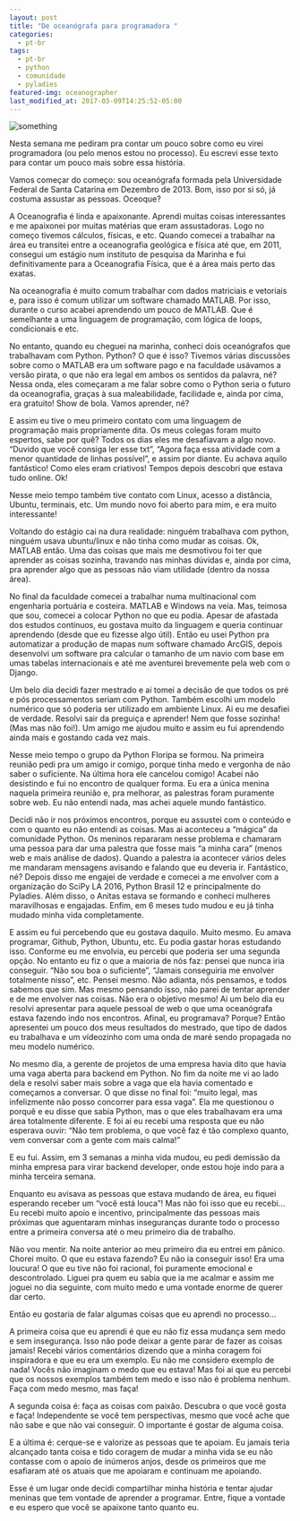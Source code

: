 ```yaml
---
layout: post
title: "De oceanógrafa para programadora "
categories:
  - pt-br
tags:
  - pt-br
  - python 
  - comunidade
  - pyladies
featured-img: oceanographer
last_modified_at: 2017-03-09T14:25:52-05:00
---
```


![something](https://i.imgur.com/hy3paIE.jpg)

Nesta semana me pediram pra contar um pouco sobre como eu virei programadora (ou pelo menos estou no processo). Eu escrevi esse texto para contar um pouco mais sobre essa história.

Vamos começar do começo: sou oceanógrafa formada pela Universidade Federal de Santa Catarina em Dezembro de 2013. Bom, isso por si só, já costuma assustar as pessoas. Oceoque?

A Oceanografia é linda e apaixonante. Aprendi muitas coisas interessantes e me apaixonei por muitas matérias que eram assustadoras. Logo no começo tivemos cálculos, físicas, e etc. Quando comecei a trabalhar na área eu transitei entre a oceanografia geológica e física até que, em 2011, consegui um estágio num instituto de pesquisa da Marinha e fui definitivamente para a Oceanografia Física, que é a área mais perto das exatas.

Na oceanografia é muito comum trabalhar com dados matriciais e vetoriais e, para isso é comum utilizar um software chamado MATLAB. Por isso, durante o curso acabei aprendendo um pouco de MATLAB. Que é semelhante a uma linguagem de programação, com lógica de loops, condicionais e etc.

No entanto, quando eu cheguei na marinha, conheci dois oceanógrafos que trabalhavam com Python. Python? O que é isso? Tivemos várias discussões sobre como o MATLAB era um software pago e na faculdade usávamos a versão pirata, o que não era legal em ambos os sentidos da palavra, né? Nessa onda, eles começaram a me falar sobre como o Python seria o futuro da oceanografia, graças à sua maleabilidade, facilidade e, ainda por cima, era gratuito! Show de bola. Vamos aprender, né?

E assim eu tive o meu primeiro contato com uma linguagem de programação mais propriamente dita. Os meus colegas foram muito espertos, sabe por quê? Todos os dias eles me desafiavam a algo novo. “Duvido que você consiga ler esse txt”, “Agora faça essa atividade com a menor quantidade de linhas possível”, e assim por diante. Eu achava aquilo fantástico! Como eles eram criativos! Tempos depois descobri que estava tudo online. Ok!

Nesse meio tempo também tive contato com Linux, acesso a distância, Ubuntu, terminais, etc. Um mundo novo foi aberto para mim, e era muito interessante!

Voltando do estágio cai na dura realidade: ninguém trabalhava com python, ninguém usava ubuntu/linux e não tinha como mudar as coisas. Ok, MATLAB então. Uma das coisas que mais me desmotivou foi ter que aprender as coisas sozinha, travando nas minhas dúvidas e, ainda por cima, pra aprender algo que as pessoas não viam utilidade (dentro da nossa área).

No final da faculdade comecei a trabalhar numa multinacional com engenharia portuária e costeira. MATLAB e Windows na veia. Mas, teimosa que sou, comecei a colocar Python no que eu podia. Apesar de afastada dos estudos contínuos, eu gostava muito da linguagem e queria continuar aprendendo (desde que eu fizesse algo útil). Então eu usei Python pra automatizar a produção de mapas num software chamado ArcGIS, depois desenvolvi um software pra calcular o tamanho de um navio com base em umas tabelas internacionais e até me aventurei brevemente pela web com o Django.

Um belo dia decidi fazer mestrado e ai tomei a decisão de que todos os pré e pós processamentos seriam com Python. Também escolhi um modelo numérico que só poderia ser utilizado em ambiente Linux. Ai eu me desafiei de verdade. Resolvi sair da preguiça e aprender! Nem que fosse sozinha! (Mas mas não foi!). Um amigo me ajudou muito e assim eu fui aprendendo ainda mais e gostando cada vez mais.

Nesse meio tempo o grupo da Python Floripa se formou. Na primeira reunião pedi pra um amigo ir comigo, porque tinha medo e vergonha de não saber o suficiente. Na última hora ele cancelou comigo! Acabei não desistindo e fui no encontro de qualquer forma. Eu era a única menina naquela primeira reunião e, pra melhorar, as palestras foram puramente sobre web. Eu não entendi nada, mas achei aquele mundo fantástico.

Decidi não ir nos próximos encontros, porque eu assustei com o conteúdo e com o quanto eu não entendi as coisas. Mas ai aconteceu a “mágica” da comunidade Python. Os meninos repararam nesse problema e chamaram uma pessoa para dar uma palestra que fosse mais “a minha cara” (menos web e mais análise de dados). Quando a palestra ia acontecer vários deles me mandaram mensagens avisando e falando que eu deveria ir. Fantástico, né? Depois disso me engajei de verdade e comecei a me envolver com a organização do SciPy LA 2016, Python Brasil 12 e principalmente do Pyladies. Além disso, o Anitas estava se formando e conheci mulheres maravilhosas e engajadas. Enfim, em 6 meses tudo mudou e eu já tinha mudado minha vida completamente.

E assim eu fui percebendo que eu gostava daquilo. Muito mesmo. Eu amava programar, Github, Python, Ubuntu, etc. Eu podia gastar horas estudando isso. Conforme eu me envolvia, eu percebi que poderia ser uma segunda opção. No entanto eu fiz o que a maioria de nós faz: pensei que nunca iria conseguir. “Não sou boa o suficiente”, “Jamais conseguiria me envolver totalmente nisso”, etc. Pensei mesmo. Não adianta, nós pensamos, e todos sabemos que sim. Mas mesmo pensando isso, não parei de tentar aprender e de me envolver nas coisas. Não era o objetivo mesmo! Ai um belo dia eu resolvi apresentar para aquele pessoal de web o que uma oceanógrafa estava fazendo indo nos encontros. Afinal, eu programava? Porque? Então apresentei um pouco dos meus resultados do mestrado, que tipo de dados eu trabalhava e um vídeozinho com uma onda de maré sendo propagada no meu modelo numérico.

No mesmo dia, a gerente de projetos de uma empresa havia dito que havia uma vaga aberta para backend em Python. No fim da noite me vi ao lado dela e resolvi saber mais sobre a vaga que ela havia comentado e começamos a conversar. O que disse no final foi: “muito legal, mas infelizmente não posso concorrer para essa vaga”. Ela me questionou o porquê e eu disse que sabia Python, mas o que eles trabalhavam era uma área totalmente diferente. E foi ai eu recebi uma resposta que eu não esperava ouvir: “Não tem problema, o que você faz é tão complexo quanto, vem conversar com a gente com mais calma!”

E eu fui. Assim, em 3 semanas a minha vida mudou, eu pedi demissão da minha empresa para virar backend developer, onde estou hoje indo para a minha terceira semana.

Enquanto eu avisava as pessoas que estava mudando de área, eu fiquei esperando receber um “você está louca”! Mas não foi isso que eu recebi… Eu recebi muito apoio e incentivo, principalmente das pessoas mais próximas que aguentaram minhas inseguranças durante todo o processo entre a primeira conversa até o meu primeiro dia de trabalho.

Não vou mentir. Na noite anterior ao meu primeiro dia eu entrei em pânico. Chorei muito. O que eu estava fazendo? Eu não ia conseguir isso! Era uma loucura! O que eu tive não foi racional, foi puramente emocional e descontrolado. Liguei pra quem eu sabia que ia me acalmar e assim me joguei no dia seguinte, com muito medo e uma vontade enorme de querer dar certo.

Então eu gostaria de falar algumas coisas que eu aprendi no processo…

A primeira coisa que eu aprendi é que eu não fiz essa mudança sem medo e sem insegurança. Isso não pode deixar a gente parar de fazer as coisas jamais! Recebi vários comentários dizendo que a minha coragem foi inspiradora e que eu era um exemplo. Eu não me considero exemplo de nada! Vocês não imaginam o medo que eu estava! Mas foi ai que eu percebi que os nossos exemplos também tem medo e isso não é problema nenhum. Faça com medo mesmo, mas faça!

A segunda coisa é: faça as coisas com paixão. Descubra o que você gosta e faça! Independente se você tem perspectivas, mesmo que você ache que não sabe e que não vai conseguir. O importante é gostar de alguma coisa.

E a última é: cerque-se e valorize as pessoas que te apoiam. Eu jamais teria alcançado tanta coisa e tido coragem de mudar a minha vida se eu não contasse com o apoio de inúmeros anjos, desde os primeiros que me esafiaram até os atuais que me apoiaram e continuam me apoiando.

Esse é um lugar onde decidi compartilhar minha história e tentar ajudar meninas que tem vontade de aprender a programar. Entre, fique a vontade e eu espero que você se apaixone tanto quanto eu.
